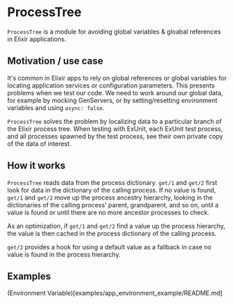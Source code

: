 # ProcessTree

<!-- MDOC -->
<!-- INCLUDE -->

`ProcessTree` is a module for avoiding global variables & gloabal references in Elixir applications.

## Motivation / use case

It's common in Elixir apps to rely on global references or global variables for locating application
services or configuration parameters. This presents problems when we test our code. We need to work
around our global data, for example by mocking GenServers, or by setting/resetting environment variables 
and using `async: false`.

`ProcessTree` solves the problem by localizing data to a particular branch of the Elixir process tree.
When testing with ExUnit, each ExUnit test process, and all processes spawned by the test process, see
their own private copy of the data of interest. 

## How it works

`ProcessTree` reads data from the process dictionary. `get/1` and `get/2` first look for data in the dictionary
of the calling process. If no value is found, `get/1` and `get/2` move up the process ancestry hierarchy, 
looking in the dictionaries of the calling process' parent, grandparent, and so on, until a value is found or 
until there are no more ancestor processes to check.

As an optimization, if `get/1` and `get/2` find a value up the process hierarchy, the value is then cached in 
the process dictionary of the calling process.

`get/2` provides a hook for using a default value as a fallback in case no value is found in the process hierarchy. 

## Examples

(Environment Variable)[examples/app_environment_example/README.md]


